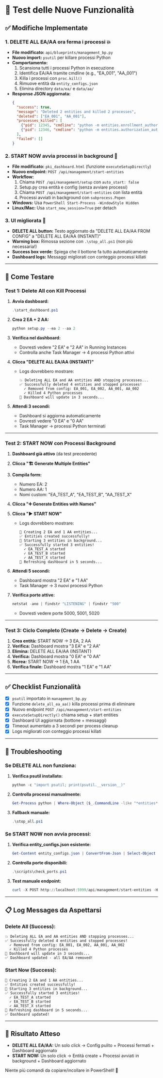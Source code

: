 # 🎯 Test delle Nuove Funzionalità

## ✅ Modifiche Implementate

### 1. **DELETE ALL EA/AA ora ferma i processi** 💥
   - **File modificato:** `api/blueprints/management_bp.py`
   - **Nuovo import:** `psutil` per killare processi Python
   - **Comportamento:**
     1. Scansiona tutti i processi Python in esecuzione
     2. Identifica EA/AA tramite cmdline (e.g., "EA_001", "AA_001")
     3. Killa i processi con `proc.kill()`
     4. Rimuove entità da `entity_configs.json`
     5. Elimina directory `data/ea/` e `data/aa/`
   - **Response JSON aggiornata:**
     ```json
     {
       "success": true,
       "message": "Deleted 2 entities and killed 2 processes",
       "deleted": ["EA_001", "AA_001"],
       "processes_killed": [
         {"pid": 12345, "cmdline": "python -m entities.enrollment_authority"},
         {"pid": 12346, "cmdline": "python -m entities.authorization_authority"}
       ],
       "failed": []
     }
     ```

### 2. **START NOW avvia processi in background** 🚀
   - **File modificato:** `pki_dashboard.html` (funzione `executeSetupDirectly`)
   - **Nuovo endpoint:** `POST /api/management/start-entities`
   - **Workflow:**
     1. Chiama `POST /api/management/setup` con `auto_start: false`
     2. Setup.py crea entità e config (senza avviare processi)
     3. Chiama `POST /api/management/start-entities` con lista entità
     4. Processi avviati in background con `subprocess.Popen`
   - **Windows:** Usa `PowerShell Start-Process -WindowStyle Hidden`
   - **Linux/Mac:** Usa `start_new_session=True` per detach

### 3. **UI migliorata** 🎨
   - **DELETE ALL button:** Testo aggiornato da "DELETE ALL EA/AA FROM CONFIG" a "DELETE ALL EA/AA (INSTANT)"
   - **Warning box:** Rimossa sezione con `.\stop_all.ps1` (non più necessaria!)
   - **Success box verde:** Spiega che il bottone fa tutto automaticamente
   - **Dashboard logs:** Messaggi migliorati con conteggio processi killati

---

## 🧪 Come Testare

### Test 1: Delete All con Kill Processi

1. **Avvia dashboard:**
   ```powershell
   .\start_dashboard.ps1
   ```

2. **Crea 2 EA + 2 AA:**
   ```powershell
   python setup.py --ea 2 --aa 2
   ```

3. **Verifica nel dashboard:**
   - Dovresti vedere "2 EA" e "2 AA" in Running Instances
   - Controlla anche Task Manager → 4 processi Python attivi

4. **Clicca "DELETE ALL EA/AA (INSTANT)"**
   - Logs dovrebbero mostrare:
     ```
     💥 Deleting ALL EA and AA entities AND stopping processes...
     ✅ Successfully deleted 4 entities and stopped processes!
       ✓ Removed from config: EA_001, EA_002, AA_001, AA_002
       ✓ Killed 4 Python processes
     🔄 Dashboard will update in 3 seconds...
     ```

5. **Attendi 3 secondi:**
   - Dashboard si aggiorna automaticamente
   - Dovresti vedere "0 EA" e "0 AA"
   - Task Manager → processi Python terminati

---

### Test 2: START NOW con Processi Background

1. **Dashboard già attivo** (da test precedente)

2. **Clicca "🏗️ Generate Multiple Entities"**

3. **Compila form:**
   - Numero EA: 2
   - Numero AA: 1
   - Nomi custom: "EA_TEST_A", "EA_TEST_B", "AA_TEST_X"

4. **Clicca "➕ Generate Entities with Names"**

5. **Clicca "▶️ START NOW"**
   - Logs dovrebbero mostrare:
     ```
     🚀 Creating 2 EA and 1 AA entities...
     ✅ Entities created successfully!
     🚀 Starting 3 entities in background...
     ✅ Successfully started 3 entities!
       ✓ EA_TEST_A started
       ✓ EA_TEST_B started
       ✓ AA_TEST_X started
     🔄 Refreshing dashboard in 5 seconds...
     ```

6. **Attendi 5 secondi:**
   - Dashboard mostra "2 EA" e "1 AA"
   - Task Manager → 3 nuovi processi Python

7. **Verifica porte attive:**
   ```powershell
   netstat -ano | findstr "LISTENING" | findstr "500"
   ```
   - Dovresti vedere porte 5000, 5001, 5020

---

### Test 3: Ciclo Completo (Create → Delete → Create)

1. **Crea entità:** START NOW → 3 EA, 2 AA
2. **Verifica:** Dashboard mostra "3 EA" e "2 AA"
3. **Elimina:** DELETE ALL EA/AA (INSTANT)
4. **Verifica:** Dashboard mostra "0 EA" e "0 AA"
5. **Ricrea:** START NOW → 1 EA, 1 AA
6. **Verifica finale:** Dashboard mostra "1 EA" e "1 AA"

---

## ✅ Checklist Funzionalità

- [x] `psutil` importato in `management_bp.py`
- [x] Funzione `delete_all_ea_aa()` killa processi prima di eliminare
- [x] Nuovo endpoint `POST /api/management/start-entities`
- [x] `executeSetupDirectly()` chiama setup + start entities
- [x] Dashboard UI aggiornata (bottone + messaggi)
- [x] Timeout aumentato a 3 secondi per process cleanup
- [x] Logs migliorati con conteggio processi killati

---

## 🐛 Troubleshooting

### Se DELETE ALL non funziona:

1. **Verifica psutil installato:**
   ```powershell
   python -c "import psutil; print(psutil.__version__)"
   ```

2. **Controlla processi manualmente:**
   ```powershell
   Get-Process python | Where-Object {$_.CommandLine -like "*entities*"}
   ```

3. **Fallback manuale:**
   ```powershell
   .\stop_all.ps1
   ```

### Se START NOW non avvia processi:

1. **Verifica entity_configs.json esistente:**
   ```powershell
   Get-Content entity_configs.json | ConvertFrom-Json | Select-Object -ExpandProperty start_commands
   ```

2. **Controlla porte disponibili:**
   ```powershell
   .\scripts\check_ports.ps1
   ```

3. **Test manuale endpoint:**
   ```powershell
   curl -X POST http://localhost:5999/api/management/start-entities -H "Content-Type: application/json" -d '{"entities":["EA_001"]}'
   ```

---

## 📋 Log Messages da Aspettarsi

### Delete All (Success):
```
💥 Deleting ALL EA and AA entities AND stopping processes...
✅ Successfully deleted 4 entities and stopped processes!
  ✓ Removed from config: EA_001, EA_002, AA_001, AA_002
  ✓ Killed 4 Python processes
🔄 Dashboard will update in 3 seconds...
✅ Dashboard updated - all EA/AA removed!
```

### Start Now (Success):
```
🚀 Creating 2 EA and 1 AA entities...
✅ Entities created successfully!
🚀 Starting 3 entities in background...
✅ Successfully started 3 entities!
  ✓ EA_TEST_A started
  ✓ EA_TEST_B started
  ✓ AA_TEST_X started
🔄 Refreshing dashboard in 5 seconds...
✅ Dashboard updated!
```

---

## 🎉 Risultato Atteso

- **DELETE ALL EA/AA:** Un solo click → Config pulito + Processi fermati + Dashboard aggiornato
- **START NOW:** Un solo click → Entità create + Processi avviati in background + Dashboard aggiornato

Niente più comandi da copiare/incollare in PowerShell! 🚀
